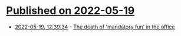 # [Published on 2022-05-19](index.md)

* [2022-05-19, 12:39:34](https://news.ycombinator.com/item?id=31433792) - [The death of 'mandatory fun' in the office](https://www.bbc.com/worklife/article/20220517-the-death-of-mandatory-fun-in-the-office)
